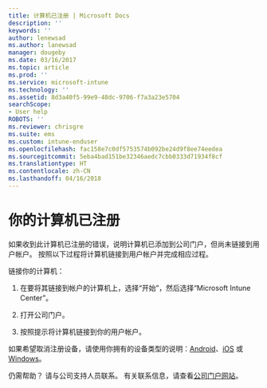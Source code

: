 ```yaml
---
title: 计算机已注册 | Microsoft Docs
description: ''
keywords: ''
author: lenewsad
ms.author: lanewsad
manager: dougeby
ms.date: 03/16/2017
ms.topic: article
ms.prod: ''
ms.service: microsoft-intune
ms.technology: ''
ms.assetid: 8d3a40f5-99e9-48dc-9706-f7a3a23e5704
searchScope:
- User help
ROBOTS: ''
ms.reviewer: chrisgre
ms.suite: ems
ms.custom: intune-enduser
ms.openlocfilehash: fac158e7c0df5753574b092be24d9f8ee74eedea
ms.sourcegitcommit: 5eba4bad151be32346aedc7cbb0333d71934f8cf
ms.translationtype: HT
ms.contentlocale: zh-CN
ms.lasthandoff: 04/16/2018
---
```

# <a name="your-computer-is-already-enrolled"></a>你的计算机已注册

如果收到此计算机已注册的错误，说明计算机已添加到公司门户，但尚未链接到用户帐户。 按照以下过程将计算机链接到用户帐户并完成相应过程。  

链接你的计算机：

1.  在要将其链接到帐户的计算机上，选择“开始”，然后选择“Microsoft Intune Center”。

2.  打开公司门户。

3.  按照提示将计算机链接到你的用户帐户。

如果希望取消注册设备，请使用你拥有的设备类型的说明：[Android](unenroll-your-device-from-intune-android.md)、[iOS](unenroll-your-device-from-intune-ios.md) 或 [Windows](unenroll-your-device-from-intune-windows.md)。

仍需帮助？ 请与公司支持人员联系。 有关联系信息，请查看[公司门户网站](https://portal.manage.microsoft.com#HelpDeskDialog)。
